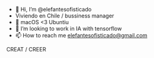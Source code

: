 - 👋 Hi, I’m @elefantesofisticado
- Viviendo en Chile / bussiness manager
- 🌱 macOS <3 Ubuntiu 
- 💞️ I’m looking to work in IA with tensorflow
- 📫 How to reach me elefantesofisticado@gmail.com

CREAT / CREER

<!---
elefantesofisticado/elefantesofisticado is a ✨ special ✨ repository because its `README.md` (this file) appears on your GitHub profile.
You can click the Preview link to take a look at your changes.


